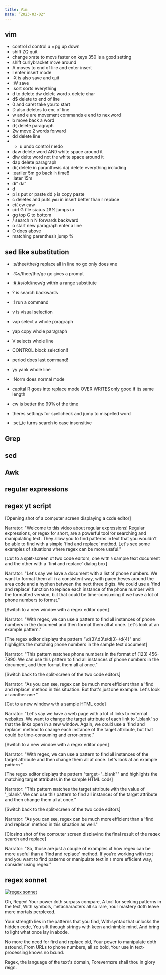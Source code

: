 ```yaml
---
title: Vim
Date: “2023-03-02"
---
```

## vim

- control d control u = pg up down
- shift ZQ quit
- change xrate to move faster on keys 350 is a good setting
- shift curlybracket move around
-   A moves to end of line and enter insert
- I enter insert mode
- :X is also save and quit
- :W save
- :sort sorts everything
- d to delete dw delete word x delete char
- d$ delete to end of line
- 0 and caret take you to start
- D also deletes to end of line
- w and e are movement commands e end to nex word
- b move back a word
- d{ delete paragraph
- 2w move 2 words forward
- dd delete line
- - u undo control r redo
- daw delete word AND white space around it
- diw delte word not the white space around it
- dap delete paragraph
- di( delete in paranthesis da( delete everything including
- :earlier 5m go back in time!! 
- :later 15m
- di” da”
- d
- p is put or paste dd p is copy paste
- c deletes and puts you in insert better than r replace
- ci{ cw caw
- ctrl G file status 25% jumps to 
- gg top G to bottom
- / search n N forwards backward
- o start new paragraph enter a line
- O does above
- matching parenthesis jump %

## sed like substitution
- :s/thee/the/g replace all in line no go only does one
- :%s/thee/the/gc gc gives a prompt
- :#,#s/old/new/g within a range substitute

- ? is search backwards
- :! run a command
- v is visual selection
- vap select a whole paragraph
- yap copy whole paragraph
- V selects whole line
- CONTROL block selection!!
-  period does last command!
- yy yank whole line
- :Norm does normal mode
- capital R goes into replace mode OVER WRITES only good if its same length
- cw is better tho 99% of the time
- theres settings for spellcheck and jump to mispelled word
- :set_ic turns search to case insensitive

## Grep

## sed

## Awk

## regular expressions

## regex yt script

[Opening shot of a computer screen displaying a code editor]

Narrator: "Welcome to this video about regular expressions! Regular expressions, or regex for short, are a powerful tool for searching and manipulating text. They allow you to find patterns in text that you wouldn't be able to find with a simple 'find and replace' method. Let's see some examples of situations where regex can be more useful."

[Cut to a split-screen of two code editors, one with a sample text document and the other with a 'find and replace' dialog box]

Narrator: "Let's say we have a document with a list of phone numbers. We want to format them all in a consistent way, with parentheses around the area code and a hyphen between the next three digits. We could use a 'find and replace' function to replace each instance of the phone number with the formatted version, but that could be time-consuming if we have a lot of phone numbers to format."

[Switch to a new window with a regex editor open]

Narrator: "With regex, we can use a pattern to find all instances of phone numbers in the document and then format them all at once. Let's look at an example pattern."

[The regex editor displays the pattern "\d{3}\d3\s\d{3}-\d{4}" and highlights the matching phone numbers in the sample text document]

Narrator: "This pattern matches phone numbers in the format of (123) 456-7890. We can use this pattern to find all instances of phone numbers in the document, and then format them all at once."

[Switch back to the split-screen of the two code editors]

Narrator: "As you can see, regex can be much more efficient than a 'find and replace' method in this situation. But that's just one example. Let's look at another one."

[Cut to a new window with a sample HTML code]

Narrator: "Let's say we have a web page with a lot of links to external websites. We want to change the target attribute of each link to '_blank' so that the links open in a new window. Again, we could use a 'find and replace' method to change each instance of the target attribute, but that could be time-consuming and error-prone."

[Switch to a new window with a regex editor open]

Narrator: "With regex, we can use a pattern to find all instances of the target attribute and then change them all at once. Let's look at an example pattern."

[The regex editor displays the pattern "target="_blank"" and highlights the matching target attributes in the sample HTML code]

Narrator: "This pattern matches the target attribute with the value of '_blank'. We can use this pattern to find all instances of the target attribute and then change them all at once."

[Switch back to the split-screen of the two code editors]

Narrator: "As you can see, regex can be much more efficient than a 'find and replace' method in this situation as well."

[Closing shot of the computer screen displaying the final result of the regex search and replace]

Narrator: "So, those are just a couple of examples of how regex can be more useful than a 'find and replace' method. If you're working with text and you want to find patterns or manipulate text in a more efficient way, consider using regex."

## regex sonnet

[![regex sonnet](https://i.imgur.com/kLdEwoy.jpg)
](https://youtu.be/hb2qw-HeFpM)

Oh, Regex! Your power doth surpass compare,
A tool for seeking patterns in the text,
With symbols, metacharacters all so rare,
Your mastery doth leave mere mortals perplexed.

Your strength lies in the patterns that you find,
With syntax that unlocks the hidden code,
You sift through strings with keen and nimble mind,
And bring to light what once lay in abode.

No more the need for find and replace old,
Your power to manipulate doth astound,
From URLs to phone numbers, all so bold,
Your use in text-processing knows no bound.

Regex, the language of the text's domain,
Forevermore shall thou in glory reign.
